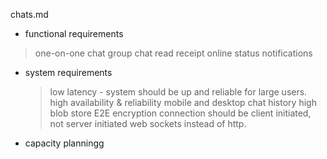 chats.md

* functional requirements 
 > one-on-one chat
 > group chat
 > read receipt
 > online status
 > notifications


* system requirements
  > low latency - system should be up and reliable for large users.
  > high availability & reliability
  > mobile and desktop
  > chat history
  > high blob store
  > E2E encryption
  > connection should be client initiated, not server initiated
  > web sockets instead of http.

* capacity planningg
  > 